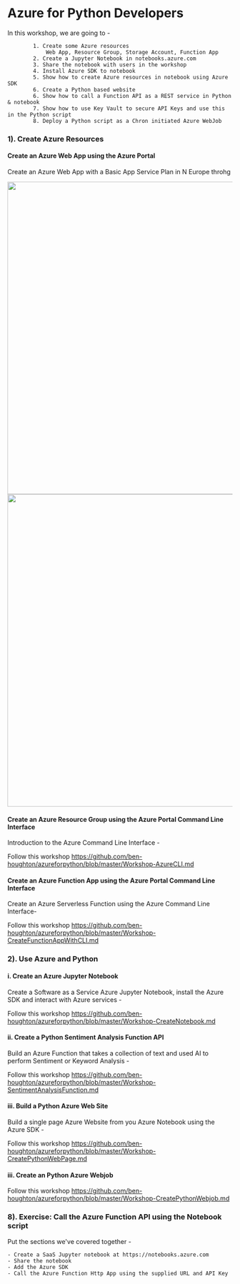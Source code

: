 
# Azure for Python Developers

 In this workshop, we are going to - 

			1. Create some Azure resources
				Web App, Resource Group, Storage Account, Function App
			2. Create a Jupyter Notebook in notebooks.azure.com
			3. Share the notebook with users in the workshop
			4. Install Azure SDK to notebook
			5. Show how to create Azure resources in notebook using Azure SDK
			6. Create a Python based website
			6. Show how to call a Function API as a REST service in Python & notebook
			7. Show how to use Key Vault to secure API Keys and use this in the Python script
			8. Deploy a Python script as a Chron initiated Azure WebJob

 ### 1). Create Azure Resources
 
 #### Create an Azure Web App using the Azure Portal
 
 Create an Azure Web App with a Basic App Service Plan in N Europe throhg
 
 <img src="https://github.com/ben-houghton/azureforpython/blob/master/images/webapp1.PNG" width="700">
 
 <img src="https://github.com/ben-houghton/azureforpython/blob/master/images/webapp2.PNG" width="700">
 
 
#### Create an Azure Resource Group using the Azure Portal Command Line Interface

Introduction to the Azure Command Line Interface - 

Follow this workshop https://github.com/ben-houghton/azureforpython/blob/master/Workshop-AzureCLI.md
			
#### Create an Azure Function App using the Azure Portal Command Line Interface
 
Create an Azure Serverless Function using the Azure Command Line Interface- 

Follow this workshop https://github.com/ben-houghton/azureforpython/blob/master/Workshop-CreateFunctionAppWithCLI.md
 

 ### 2). Use Azure and Python
 
 #### i. Create an Azure Jupyter Notebook 
 
 Create a Software as a Service Azure Jupyter Notebook, install the Azure SDK and interact with Azure services -
 
 Follow this workshop https://github.com/ben-houghton/azureforpython/blob/master/Workshop-CreateNotebook.md
 
 #### ii. Create a Python Sentiment Analysis Function API
 
 Build an Azure Function that takes a collection of text and used AI to perform Sentiment or Keyword Analysis -
 
 Follow this workshop https://github.com/ben-houghton/azureforpython/blob/master/Workshop-SentimentAnalysisFunction.md
 
 #### iii. Build a Python Azure Web Site
 
 Build a single page Azure Website from you Azure Notebook using the Azure SDK -
 
 Follow this workshop https://github.com/ben-houghton/azureforpython/blob/master/Workshop-CreatePythonWebPage.md

 #### iii. Create an Python Azure Webjob 
 Follow this workshop  https://github.com/ben-houghton/azureforpython/blob/master/Workshop-CreatePythonWebjob.md
 
 


### 8). Exercise: Call the Azure Function API using the Notebook script       

Put the sections we've covered together - 

	- Create a SaaS Jupyter notebook at https://notebooks.azure.com
	- Share the notebook
	- Add the Azure SDK
	- Call the Azure Function Http App using the supplied URL and API Key
			   
 
